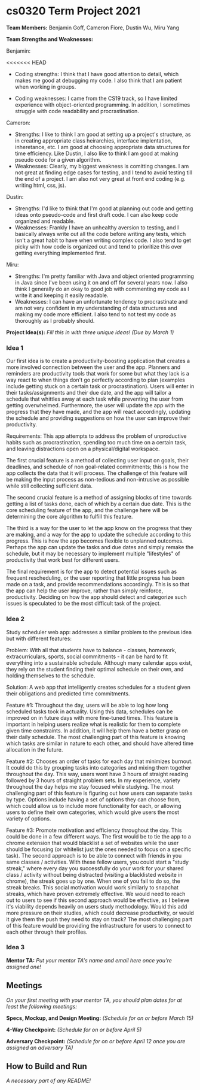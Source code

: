 # cs0320 Term Project 2021

**Team Members:** Benjamin Goff, Cameron Fiore, Dustin Wu, Miru Yang

**Team Strengths and Weaknesses:**

Benjamin:

<<<<<<< HEAD
- Coding strengths: I think that I have good attention to detail, which makes me good at debugging my code.
I also think that I am patient when working in groups.

- Coding weaknesses: I came from the CS19 track, so I have limited experience with object-oriented programming.
  In addition, I sometimes struggle with code readability and procrastination.

Cameron:

* Strengths: I like to think I am good at setting up a project's structure, as in creating appropriate
  class heirarchies, interface implentation, inheretance, etc. I am good at choosing appropriate data
  structures for time efficiency. Like Dustin, I also like to think I am good at making pseudo code for
  a given algorithm.
* Weaknesses: Clearly, my biggest weakness is comitting changes. I am not great at finding edge cases for 
  testing, and I tend to avoid testing till the end of a project. I am also not very great at front end coding
  (e.g. writing html, css, js).
  
Dustin:

* Strengths: I'd like to think that I'm good at planning out code and getting ideas onto pseudo-code
  and first draft code. I can also keep code organized and readable.
* Weaknesses: Frankly I have an unhealthy aversion to testing, and I basically always write out all
  the code before writing any tests, which isn't a great habit to have when writing complex code. I
  also tend to get picky with how code is organized out and tend to prioritize this over getting
  everything implemented first.

Miru:

* Strengths: I'm pretty familiar with Java and object oriented programming in Java since I've 
  been using it on and off for several years now. I also think I generally do an okay to good job with
  commenting my code as I write it and keeping it easily readable.
* Weaknesses: I can have an unfortunate tendency to procrastinate and am not very confident
  in my understanding of data structures and making my code more efficient. I also tend to not
  test my code as thoroughly as I probably should. 

**Project Idea(s):** _Fill this in with three unique ideas! (Due by March 1)_

### Idea 1

Our first idea is to create a productivity-boosting application that creates a more involved
connection between the user and the app. Planners and reminders are productivity tools that work for
some but what they lack is a way react to when things don't go perfectly according to plan
(examples include getting stuck on a certain task or procrastination). Users will enter in their
tasks/assignments and their due date, and the app will tailor a schedule that whittles away at each
task while preventing the user from getting overwhelmed. Furthermore, the user will update the app
with the progress that they have made, and the app will react accordingly, updating the schedule and
providing suggestions on how the user can improve their productivity.

Requirements: This app attempts to address the problem of unproductive habits such as
procrastination, spending too much time on a certain task, and leaving distractions open on a
physical/digital workspace.

The first crucial feature is a method of collecting user input on goals, their deadlines, and
schedule of non goal-related commitments; this is how the app collects the data that it will
process. The challenge of this feature will be making the input process as non-tedious and
non-intrusive as possible while still collecting sufficient data.

The second crucial feature is a method of assigning blocks of time towards getting a list of tasks
done, each of which by a certain due date. This is the core scheduling feature of the app, and the
challenge here will be determining the core algorithm to fulfill this feature.

The third is a way for the user to let the app know on the progress that they are making, and a way
for the app to update the schedule according to this progress. This is how the app becomes flexible
to unplanned outcomes. Perhaps the app can update the tasks and due dates and simply remake the
schedule, but it may be necessary to implement multiple "lifestyles" of productivity that work best
for different users.

The final requirement is for the app to detect potential issues such as frequent rescheduling, or
the user reporting that little progress has been made on a task, and provide recommendations
accordingly. This is so that the app can help the user improve, rather than simply reinforce,
productivity. Deciding on how the app should detect and categorize such issues is speculated to be
the most difficult task of the project.

### Idea 2

Study scheduler web app: addresses a similar problem to the previous idea but with different 
features:

Problem: With all that students have to balance - classes, homework, extracurriculars, sports,
social commitments - it can be hard to fit everything into a sustainable schedule. Although many
calendar apps exist, they rely on the student finding their optimal schedule on their own, and
holding themselves to the schedule.

Solution: A web app that intelligently creates schedules for a student given their obligations and
predicted time commitments.

Feature #1: Throughout the day, users will be able to log how long scheduled tasks took in
actuality. Using this data, schedules can be improved on in future days with more fine-tuned times.
This feature is important in helping users realize what is realistic for them to complete given time
constraints. In addition, it will help them have a better grasp on their daily schedule. The most
challenging part of this feature is knowing which tasks are similar in nature to each other, and
should have altered time allocation in the future.

Feature #2: Chooses an order of tasks for each day that minimizes burnout. It could do this by
grouping tasks into categories and mixing them together throughout the day. This way, users wont
have 3 hours of straight reading followed by 3 hours of straight problem sets. In my experience,
variety throughout the day helps me stay focused while studying. The most challenging part of this
feature is figuring out how users can separate tasks by type. Options include having a set of
options they can choose from, which could allow us to include more functionality for each, or
allowing users to define their own categories, which would give users the most variety of options.

Feature #3: Promote motivation and efficiency throughout the day. This could be done in a few
different ways. The first would be to tie the app to a chrome extension that would blacklist a set
of websites while the user should be focusing (or whitelist just the ones needed to focus on a
specific task). The second approach is to be able to connect with friends in you same classes /
activities. With these fellow users, you could start a "study streak," where every day you
successfully do your work for your shared class / activity without being distracted (visiting a
blacklisted website in chrome), the streak goes up by one. When one of you fail to do so, the streak
breaks. This social motivation would work similarly to snapchat streaks, which have proven extremely
effective. We would need to reach out to users to see if this second approach would be effective, as
I believe it's viability depends heavily on users study methodology. Would this add more pressure on
their studies, which could decrease productivity, or would it give them the push they need to stay
on track? The most challenging part of this feature would be providing the infrastructure for users
to connect to each other through their profiles.

### Idea 3

**Mentor TA:** _Put your mentor TA's name and email here once you're assigned one!_

## Meetings

_On your first meeting with your mentor TA, you should plan dates for at least the following
meetings:_

**Specs, Mockup, and Design Meeting:** _(Schedule for on or before March 15)_

**4-Way Checkpoint:** _(Schedule for on or before April 5)_

**Adversary Checkpoint:** _(Schedule for on or before April 12 once you are assigned an adversary
TA)_

## How to Build and Run

_A necessary part of any README!_
